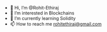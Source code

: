 - 👋 Hi, I’m @Rohit-Ethiraj
- 👀 I’m interested in Blockchains
- 🌱 I’m currently learning Solidity
- 📫 How to reach me rohitethiraj@gmail.com

<!---
Rohit-Ethiraj/Rohit-Ethiraj is a ✨ special ✨ repository because its `README.md` (this file) appears on your GitHub profile.
You can click the Preview link to take a look at your changes.
--->
